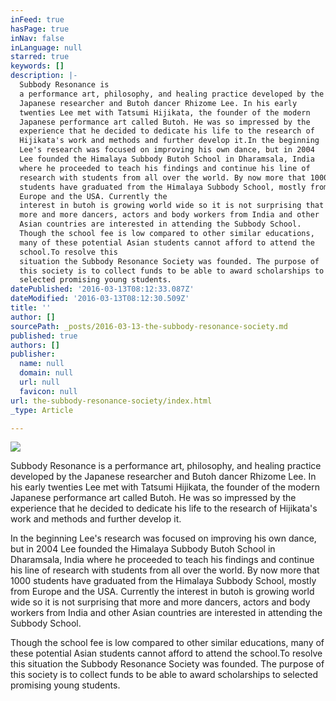 ```yaml
---
inFeed: true
hasPage: true
inNav: false
inLanguage: null
starred: true
keywords: []
description: |-
  Subbody Resonance is
  a performance art, philosophy, and healing practice developed by the
  Japanese researcher and Butoh dancer Rhizome Lee. In his early
  twenties Lee met with Tatsumi Hijikata, the founder of the modern
  Japanese performance art called Butoh. He was so impressed by the
  experience that he decided to dedicate his life to the research of
  Hijikata's work and methods and further develop it.In the beginning
  Lee's research was focused on improving his own dance, but in 2004
  Lee founded the Himalaya Subbody Butoh School in Dharamsala, India
  where he proceeded to teach his findings and continue his line of
  research with students from all over the world. By now more that 1000
  students have graduated from the Himalaya Subbody School, mostly from
  Europe and the USA. Currently the
  interest in butoh is growing world wide so it is not surprising that
  more and more dancers, actors and body workers from India and other
  Asian countries are interested in attending the Subbody School.
  Though the school fee is low compared to other similar educations,
  many of these potential Asian students cannot afford to attend the
  school.To resolve this
  situation the Subbody Resonance Society was founded. The purpose of
  this society is to collect funds to be able to award scholarships to
  selected promising young students.
datePublished: '2016-03-13T08:12:33.087Z'
dateModified: '2016-03-13T08:12:30.509Z'
title: ''
author: []
sourcePath: _posts/2016-03-13-the-subbody-resonance-society.md
published: true
authors: []
publisher:
  name: null
  domain: null
  url: null
  favicon: null
url: the-subbody-resonance-society/index.html
_type: Article

---
```

![](https://the-grid-user-content.s3-us-west-2.amazonaws.com/7923ffad-2240-4854-b7cf-061c0c878eb9.jpg)

Subbody Resonance is
a performance art, philosophy, and healing practice developed by the
Japanese researcher and Butoh dancer Rhizome Lee. In his early
twenties Lee met with Tatsumi Hijikata, the founder of the modern
Japanese performance art called Butoh. He was so impressed by the
experience that he decided to dedicate his life to the research of
Hijikata's work and methods and further develop it.

In the beginning
Lee's research was focused on improving his own dance, but in 2004
Lee founded the Himalaya Subbody Butoh School in Dharamsala, India
where he proceeded to teach his findings and continue his line of
research with students from all over the world. By now more that 1000
students have graduated from the Himalaya Subbody School, mostly from
Europe and the USA. Currently the
interest in butoh is growing world wide so it is not surprising that
more and more dancers, actors and body workers from India and other
Asian countries are interested in attending the Subbody School. 

Though the school fee is low compared to other similar educations,
many of these potential Asian students cannot afford to attend the
school.To resolve this
situation the Subbody Resonance Society was founded. The purpose of
this society is to collect funds to be able to award scholarships to
selected promising young students.